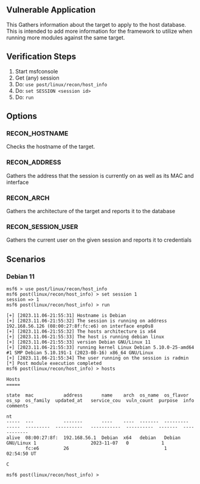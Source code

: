 ## Vulnerable Application

This Gathers information about the target to apply to the host database. This
is intended to add more information for the framework to utilize when running
more modules against the same target.

## Verification Steps
1. Start msfconsole
2. Get (any) session
3. Do: `use post/linux/recon/host_info`
4. Do: `set SESSION <session id>`
5. Do: `run`

## Options

### RECON_HOSTNAME

Checks the hostname of the target.

### RECON_ADDRESS

Gathers the address that the session is currently on as well as its MAC and
interface

### RECON_ARCH

Gathers the architecture of the target and reports it to the database

### RECON_SESSION_USER

Gathers the current user on the given session and reports it to credentials

## Scenarios

### Debian 11

```
msf6 > use post/linux/recon/host_info 
msf6 post(linux/recon/host_info) > set session 1 
session => 1
msf6 post(linux/recon/host_info) > run

[+] [2023.11.06-21:55:31] Hostname is Debian
[+] [2023.11.06-21:55:32] The session is running on address 192.168.56.126 (08:00:27:8f:fc:e6) on interface enp0s8
[+] [2023.11.06-21:55:32] The hosts architecture is x64
[+] [2023.11.06-21:55:33] The host is running debian linux
[+] [2023.11.06-21:55:33] version Debian GNU/Linux 11
[+] [2023.11.06-21:55:33] running kernel Linux Debian 5.10.0-25-amd64 #1 SMP Debian 5.10.191-1 (2023-08-16) x86_64 GNU/Linux
[+] [2023.11.06-21:55:34] The user running on the session is radmin
[*] Post module execution completed
msf6 post(linux/recon/host_info) > hosts 

Hosts
=====

state  mac           address       name    arch  os_name  os_flavor           os_sp  os_family  updated_at   service_cou  vuln_count  purpose  info  comments
                                                                                                             nt
-----  ---           -------       ----    ----  -------  ---------           -----  ---------  ----------   -----------  ----------  -------  ----  --------
alive  08:00:27:8f:  192.168.56.1  Debian  x64   debian   Debian GNU/Linux 1                    2023-11-07   0            1
       fc:e6         26                                   1                                     02:54:50 UT
                                                                                                C

msf6 post(linux/recon/host_info) > 
```
